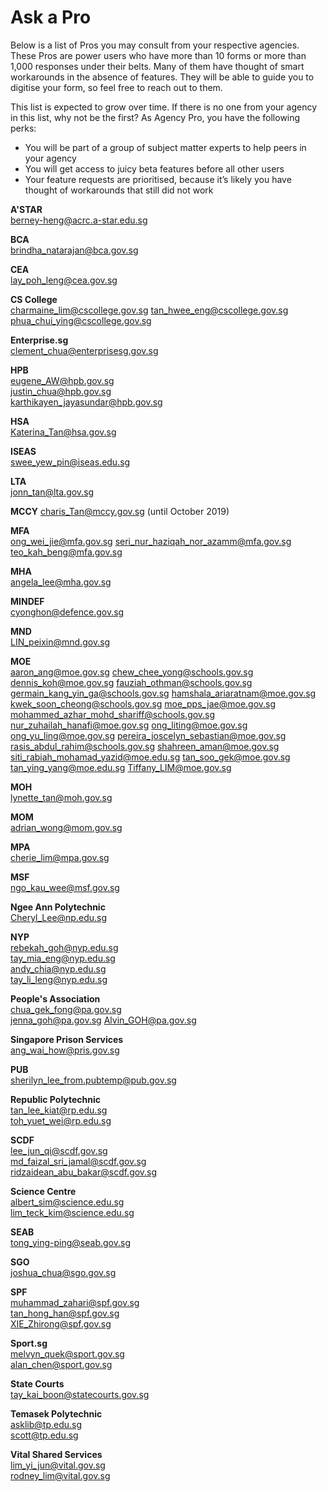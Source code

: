 # Ask a Pro

Below is a list of Pros you may consult from your respective agencies. These Pros are power users who have more than 10 forms or more than 1,000 responses under their belts. Many of them have thought of smart workarounds in the absence of features. They will be able to guide you to digitise your form, so feel free to reach out to them.

This list is expected to grow over time. If there is no one from your agency in this list, why not be the first? As Agency Pro, you have the following perks:
- You will be part of a group of subject matter experts to help peers in your agency
- You will get access to juicy beta features before all other users
- Your feature requests are prioritised, because it’s likely you have thought of workarounds that still did not work

**A'STAR**  
berney-heng@acrc.a-star.edu.sg

**BCA**  
brindha_natarajan@bca.gov.sg

**CEA**  
lay_poh_leng@cea.gov.sg

**CS College**  
charmaine_lim@cscollege.gov.sg
tan_hwee_eng@cscollege.gov.sg
phua_chui_ying@cscollege.gov.sg

**Enterprise.sg**  
clement_chua@enterprisesg.gov.sg

**HPB**  
eugene_AW@hpb.gov.sg  
justin_chua@hpb.gov.sg  
karthikayen_jayasundar@hpb.gov.sg

**HSA**  
Katerina_Tan@hsa.gov.sg

**ISEAS**  
swee_yew_pin@iseas.edu.sg

**LTA**  
jonn_tan@lta.gov.sg

**MCCY**
charis_Tan@mccy.gov.sg (until October 2019)

**MFA**  
ong_wei_jie@mfa.gov.sg 
seri_nur_haziqah_nor_azamm@mfa.gov.sg
teo_kah_beng@mfa.gov.sg

**MHA**  
angela_lee@mha.gov.sg

**MINDEF**  
cyonghon@defence.gov.sg

**MND**  
LIN_peixin@mnd.gov.sg

**MOE**  
aaron_ang@moe.gov.sg
chew_chee_yong@schools.gov.sg
dennis_koh@moe.gov.sg
fauziah_othman@schools.gov.sg
germain_kang_yin_ga@schools.gov.sg
hamshala_ariaratnam@moe.gov.sg
kwek_soon_cheong@schools.gov.sg
moe_pps_jae@moe.gov.sg
mohammed_azhar_mohd_shariff@schools.gov.sg
nur_zuhailah_hanafi@moe.gov.sg
ong_liting@moe.gov.sg
ong_yu_ling@moe.gov.sg
pereira_joscelyn_sebastian@moe.gov.sg
rasis_abdul_rahim@schools.gov.sg
shahreen_aman@moe.gov.sg
siti_rabiah_mohamad_yazid@moe.edu.sg
tan_soo_gek@moe.gov.sg
tan_ying_yang@moe.edu.sg
Tiffany_LIM@moe.gov.sg

**MOH**  
lynette_tan@moh.gov.sg

**MOM**  
adrian_wong@mom.gov.sg

**MPA**  
cherie_lim@mpa.gov.sg

**MSF**  
ngo_kau_wee@msf.gov.sg

**Ngee Ann Polytechnic**  
Cheryl_Lee@np.edu.sg

**NYP**  
rebekah_goh@nyp.edu.sg  
tay_mia_eng@nyp.edu.sg  
andy_chia@nyp.edu.sg  
tay_li_leng@nyp.edu.sg

**People's Association**  
chua_gek_fong@pa.gov.sg  
jenna_goh@pa.gov.sg
Alvin_GOH@pa.gov.sg

**Singapore Prison Services**  
ang_wai_how@pris.gov.sg

**PUB**  
sherilyn_lee_from.pubtemp@pub.gov.sg

**Republic Polytechnic**  
tan_lee_kiat@rp.edu.sg  
toh_yuet_wei@rp.edu.sg

**SCDF**    
lee_jun_qi@scdf.gov.sg   
md_faizal_sri_jamal@scdf.gov.sg  
ridzaidean_abu_bakar@scdf.gov.sg

**Science Centre**   
albert_sim@science.edu.sg  
lim_teck_kim@science.edu.sg

**SEAB**  
tong_ying-ping@seab.gov.sg

**SGO**  
joshua_chua@sgo.gov.sg

**SPF**  
muhammad_zahari@spf.gov.sg  
tan_hong_han@spf.gov.sg  
XIE_Zhirong@spf.gov.sg

**Sport.sg**  
melvyn_quek@sport.gov.sg  
alan_chen@sport.gov.sg

**State Courts**  
tay_kai_boon@statecourts.gov.sg

**Temasek Polytechnic**    
asklib@tp.edu.sg    
scott@tp.edu.sg

**Vital Shared Services**  
lim_yi_jun@vital.gov.sg  
rodney_lim@vital.gov.sg
